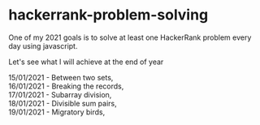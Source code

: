 # hackerrank-problem-solving

One of my 2021 goals is to solve at least one HackerRank problem every day using javascript.

Let's see what I will achieve at the end of year

15/01/2021 - Between two sets,  
16/01/2021 - Breaking the records,  
17/01/2021 - Subarray division,  
18/01/2021 - Divisible sum pairs,  
19/01/2021 - Migratory birds,
